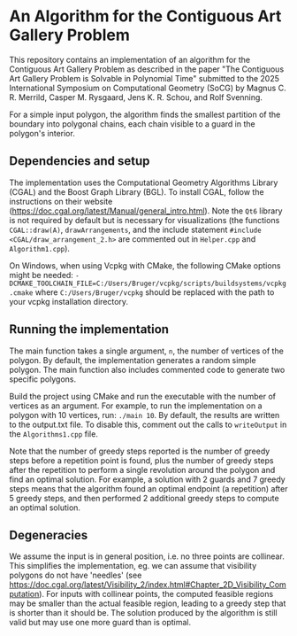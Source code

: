 # An Algorithm for the Contiguous Art Gallery Problem

This repository contains an implementation of an algorithm for the Contiguous Art Gallery Problem as
described in the paper "The Contiguous Art Gallery Problem is Solvable in
Polynomial Time" submitted to the 2025 International Symposium on Computational Geometry (SoCG) by Magnus C. R. Merrild, Casper M. Rysgaard, Jens K. R. Schou, and Rolf Svenning.

For a simple input polygon, the algorithm finds the smallest partition of the boundary into polygonal chains, each chain visible to a guard in the polygon's interior. 

## Dependencies and setup
The implementation uses the Computational Geometry Algorithms Library (CGAL) and the Boost Graph Library (BGL).
To install CGAL, follow the instructions on their website (https://doc.cgal.org/latest/Manual/general_intro.html).
Note the `Qt6` library is not required by default but is necessary for visualizations (the functions `CGAL::draw(A)`,
`drawArrangements`, and the include statement `#include <CGAL/draw_arrangement_2.h>`  are commented out in
`Helper.cpp` and `Algorithm1.cpp`).


On Windows, when using Vcpkg with CMake, the following CMake options might be needed:
`-DCMAKE_TOOLCHAIN_FILE=C:/Users/Bruger/vcpkg/scripts/buildsystems/vcpkg.cmake`
where `C:/Users/Bruger/vcpkg` should be replaced with the path to your vcpkg installation directory.



## Running the implementation
The main function takes a single argument, `n`, the number of vertices of the polygon.
By default, the implementation generates a random simple polygon.
The main function also includes commented code to generate two specific polygons.

Build the project using CMake and run the executable with the number of vertices as an argument.
For example, to run the implementation on a polygon with 10 vertices, run:
`./main 10`. By default, the results are written to the output.txt file.
To disable this, comment out the calls to `writeOutput` in the `Algorithms1.cpp` file.

Note that the number of greedy steps reported is the number of greedy steps before a repetition point is found, 
plus the number of greedy steps after the repetition to perform a single revolution around the polygon
and find an optimal solution.
For example, a solution with 2 guards and 7 greedy steps means that the algorithm found an
optimal endpoint (a repetition) after 5 greedy steps, and then performed 2 additional greedy steps to compute an
optimal solution.


## Degeneracies
We assume the input is in general position, i.e. no three points are collinear.
This simplifies the implementation, eg. we can assume that visibility polygons do not have 'needles'
(see https://doc.cgal.org/latest/Visibility_2/index.html#Chapter_2D_Visibility_Computation).
For inputs with collinear points, the computed feasible regions may be smaller than the actual feasible region,
leading to a greedy step that is shorter than it should be. The solution produced by the algorithm is still valid
but may use one more guard than is optimal.





